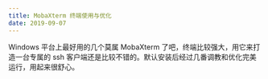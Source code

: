```yaml
---
title: MobaXterm 终端使用与优化
date: 2019-09-07
---
```


Windows 平台上最好用的几个莫属 MobaXterm 了吧，终端比较强大，用它来打造一台专属的 ssh 客户端还是比较不错的。默认安装后经过几番调教和优化完美运行，用起来很舒心。

